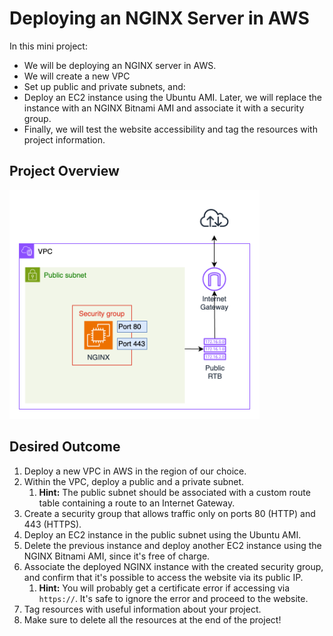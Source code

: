 # Deploying an NGINX Server in AWS

In this mini project:
- We will be deploying an NGINX server in AWS. 
- We will create a new VPC
- Set up public and private subnets, and:
- Deploy an EC2 instance using the Ubuntu AMI. Later, we will replace the instance with an NGINX Bitnami AMI and associate it with a security group. 
- Finally, we will test the website accessibility and tag the resources with project information.

## Project Overview

<img src="assets/project00-vpc-ec2-nginx.png" alt="deploy-vpc-ec2-instance" width="400"/>

## Desired Outcome

1. Deploy a new VPC in AWS in the region of our choice.
2. Within the VPC, deploy a public and a private subnet.
    1. **Hint:** The public subnet should be associated with a custom route table containing a route to an Internet Gateway.
3. Create a security group that allows traffic only on ports 80 (HTTP) and 443 (HTTPS).
4. Deploy an EC2 instance in the public subnet using the Ubuntu AMI.
5. Delete the previous instance and deploy another EC2 instance using the NGINX Bitnami AMI, since it's free of charge.
6. Associate the deployed NGINX instance with the created security group, and confirm that it's possible to access the website via its public IP.
    1. **Hint:** You will probably get a certificate error if accessing via `https://`. It's safe to ignore the error and proceed to the website.
7. Tag resources with useful information about your project.
8. Make sure to delete all the resources at the end of the project!